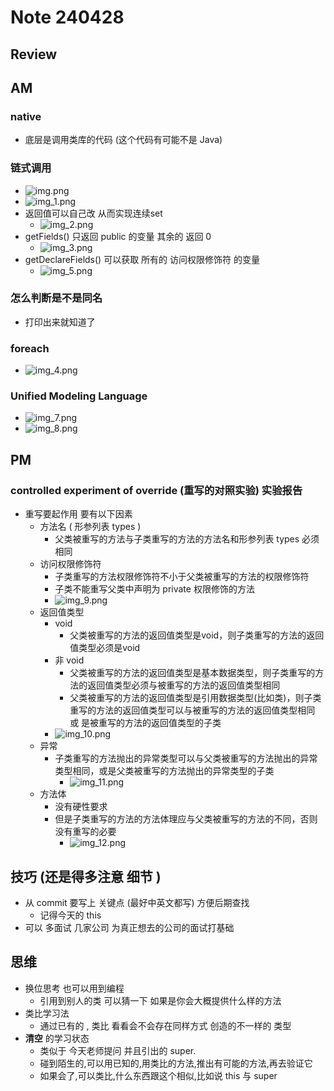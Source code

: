 # Note 240428

## Review


## AM

### native 
- 底层是调用类库的代码 (这个代码有可能不是 Java)

### 链式调用
- ![img.png](img.png)
- ![img_1.png](img_1.png)
- 返回值可以自己改 从而实现连续set
  - ![img_2.png](img_2.png)
- getFields() 只返回 public 的变量 其余的 返回 0
  - ![img_3.png](img_3.png)
- getDeclareFields() 可以获取 所有的 访问权限修饰符 的变量
  - ![img_5.png](img_5.png)

### 怎么判断是不是同名
- 打印出来就知道了

### foreach
- ![img_4.png](img_4.png)

### Unified Modeling Language
- ![img_7.png](img_7.png)
- ![img_8.png](img_8.png)

## PM
### controlled experiment of override (重写的对照实验) 实验报告
- 重写要起作用 要有以下因素
  - 方法名 ( 形参列表 types )
    - 父类被重写的方法与子类重写的方法的方法名和形参列表 types 必须相同
  - 访问权限修饰符
    - 子类重写的方法权限修饰符不小于父类被重写的方法的权限修饰符
    - 子类不能重写父类中声明为 private 权限修饰的方法
    - ![img_9.png](img_9.png)
  - 返回值类型
    - void
      - 父类被重写的方法的返回值类型是void，则子类重写的方法的返回值类型必须是void
    - 非 void 
      - 父类被重写的方法的返回值类型是基本数据类型，则子类重写的方法的返回值类型必须与被重写的方法的返回值类型相同
      - 父类被重写的方法的返回值类型是引用数据类型(比如类)，则子类重写的方法的返回值类型可以与被重写的方法的返回值类型相同 或 是被重写的方法的返回值类型的子类
    - ![img_10.png](img_10.png)
  - 异常
    - 子类重写的方法抛出的异常类型可以与父类被重写的方法抛出的异常类型相同，或是父类被重写的方法抛出的异常类型的子类
      - ![img_11.png](img_11.png)
  - 方法体
    - 没有硬性要求
    - 但是子类重写的方法的方法体理应与父类被重写的方法的不同，否则没有重写的必要
      - ![img_12.png](img_12.png)

## 技巧 (还是得多注意 细节 ) 
- 从 commit 要写上 关键点 (最好中英文都写) 方便后期查找 
  - 记得今天的 this 
- 可以 多面试 几家公司 为真正想去的公司的面试打基础 
  

## 思维
- 换位思考 也可以用到编程 
  - 引用到别人的类 可以猜一下 如果是你会大概提供什么样的方法
- 类比学习法
  - 通过已有的 , 类比 看看会不会存在同样方式 创造的不一样的 类型
- **清空** 的学习状态
  - 类似于 今天老师提问 并且引出的 super.
  - 碰到陌生的,可以用已知的,用类比的方法,推出有可能的方法,再去验证它
  - 如果会了,可以类比,什么东西跟这个相似,比如说 this 与 super